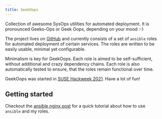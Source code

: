 ```yaml
---
title: GeekOops
---
```

Collection of awesome SysOps utilities for automated deployment. It is pronounced Geeko-Ops or Geek Oops, depending on your mood :-)

The project lives on [GitHub](https://github.com/GeekOops) and currently consists of a set of `ansible` roles for automated deployment of certain services. The roles are written to be easily usable, minimal yet configurable.

Minimalism is key for GeekOops. Each role is aimed to be self-sufficient, without additional and crazy dependency chains. Each role is also automatically tested to ensure, that the roles remain functional over time.

GeekOops was started in [SUSE Hackweek 2021](https://hackweek.suse.com/20/projects/create-ansible-roles-for-generic-server-stuff). Have a lot of fun!

## Getting started

Checkout the [ansible nginx post](posts/ansible-nginx/) for a quick tutorial about how to use `ansible` and my roles.
